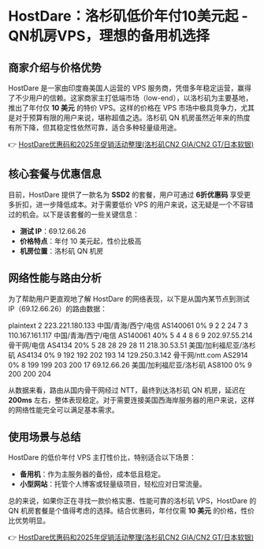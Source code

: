 # HostDare：洛杉矶低价年付10美元起 - QN机房VPS，理想的备用机选择

## 商家介绍与价格优势

HostDare 是一家由印度裔美国人运营的 VPS 服务商，凭借多年稳定运营，赢得了不少用户的信赖。这家商家主打低端市场（low-end），以洛杉矶为主要基地，推出了年付仅 **10 美元** 的特价 VPS。这样的价格在 VPS 市场中极具竞争力，尤其是对于预算有限的用户来说，堪称超值之选。洛杉矶 QN 机房虽然近年来的热度有所下降，但其稳定性依然可靠，适合多种轻量级用途。

👉 [HostDare优惠码和2025年促销活动整理(洛杉矶CN2 GIA/CN2 GT/日本软银)](https://bit.ly/hostdare)

## 核心套餐与优惠信息

目前，HostDare 提供了一款名为 **SSD2** 的套餐，用户可通过 **6折优惠码** 享受更多折扣，进一步降低成本。对于需要低价 VPS 的用户来说，这无疑是一个不容错过的机会。以下是该套餐的一些关键信息：

- **测试 IP**：69.12.66.26  
- **价格特点**：年付 10 美元起，性价比极高  
- **机房位置**：洛杉矶 QN 机房  

## 网络性能与路由分析

为了帮助用户更直观地了解 HostDare 的网络表现，以下是从国内某节点到测试 IP（69.12.66.26）的路由数据：

plaintext
2   223.221.180.133  中国/青海/西宁/电信  AS140061  0%   9   2   2   24  7
3   110.167.161.117  中国/青海/西宁/电信  AS140061  40%  5   4   4   8   6
9   202.97.55.214    骨干网/电信         AS4134    20%  5   28  28  29  28
11  218.30.53.51     美国/加利福尼亚/洛杉矶 AS4134  0%   9   192 192 202 193
14  129.250.3.142    骨干网/ntt.com       AS2914    0%   8   199 199 203 200
17  69.12.66.26      美国/加利福尼亚/洛杉矶 AS8100  0%   9   200 200 204

从数据来看，路由从国内骨干网经过 NTT，最终到达洛杉矶 QN 机房，延迟在 **200ms** 左右，整体表现稳定。对于需要连接美国西海岸服务器的用户来说，这样的网络性能完全可以满足基本需求。

## 使用场景与总结

HostDare 的低价年付 VPS 主打性价比，特别适合以下场景：

- **备用机**：作为主服务器的备份，成本低且稳定。  
- **小型网站**：托管个人博客或轻量级项目，轻松应对日常流量。  

总的来说，如果你正在寻找一款价格实惠、性能可靠的洛杉矶 VPS，HostDare 的 QN 机房套餐是个值得考虑的选择。结合优惠码，年付仅需 **10 美元** 的价格，性价比优势明显。

👉 [HostDare优惠码和2025年促销活动整理(洛杉矶CN2 GIA/CN2 GT/日本软银)](https://bit.ly/hostdare)
